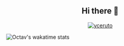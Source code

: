 <h2 align="center">Hi there 👋</h2>
<p align="center">
  <a href="https://github.com/anuraghazra/github-readme-stats" target="_blank">
    <img src="https://github-readme-stats.vercel.app/api?username=tavy315&show_icons=true" alt="yceruto" />
  </a>
  
  ![Octav's wakatime stats](https://github-readme-stats.vercel.app/api/wakatime?username=Octav)
</p>

<!--
**tavy315/tavy315** is a ✨ _special_ ✨ repository because its `README.md` (this file) appears on your GitHub profile.

Here are some ideas to get you started:

- 🔭 I’m currently working on ...
- 🌱 I’m currently learning ...
- 👯 I’m looking to collaborate on ...
- 🤔 I’m looking for help with ...
- 💬 Ask me about ...
- 📫 How to reach me: ...
- 😄 Pronouns: ...
- ⚡ Fun fact: ...
-->
